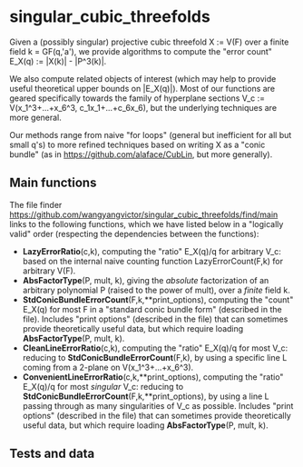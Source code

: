 # singular_cubic_threefolds
Given a (possibly singular) projective cubic threefold X := V(F) over a finite field k = GF(q,'a'),
we provide algorithms to compute the "error count" E_X(q) := |X(k)| - |P^3(k)|.

We also compute related objects of interest
(which may help to provide useful theoretical upper bounds on |E_X(q)|).
Most of our functions are geared specifically towards the family of hyperplane sections V_c := V(x_1^3+...+x_6^3, c_1x_1+...+c_6x_6),
but the underlying techniques are more general.

Our methods range from naive "for loops"
(general but inefficient for all but small q's)
to more refined techniques based on writing X as a "conic bundle"
(as in https://github.com/alaface/CubLin, but more generally).

## Main functions
The file finder
https://github.com/wangyangvictor/singular_cubic_threefolds/find/main
links to the following functions,
which we have listed below in a "logically valid" order
(respecting the dependencies between the functions):
- **LazyErrorRatio**(c,k),
computing the "ratio" E_X(q)/q for arbitrary V_c:
based on the internal naive counting function LazyErrorCount(F,k) for arbitrary V(F).
- **AbsFactorType**(P, mult, k),
giving the *absolute* factorization of an arbitrary polynomial P (raised to the power of mult),
over a *finite* field k.
- **StdConicBundleErrorCount**(F,k,**print_options),
computing the "count" E_X(q) for most F in a "standard conic bundle form" (described in the file).
Includes "print options" (described in the file) that can sometimes provide theoretically useful data,
but which require loading **AbsFactorType**(P, mult, k).
- **CleanLineErrorRatio**(c,k),
computing the "ratio" E_X(q)/q for most V_c:
reducing to **StdConicBundleErrorCount**(F,k),
by using a specific line L coming from a 2-plane on V(x_1^3+...+x_6^3).
- **ConvenientLineErrorRatio**(c,k,**print_options),
computing the "ratio" E_X(q)/q for most *singular* V_c:
reducing to **StdConicBundleErrorCount**(F,k,**print_options),
by using a line L passing through as many singularities of V_c as possible.
Includes "print options" (described in the file) that can sometimes provide theoretically useful data,
but which require loading **AbsFactorType**(P, mult, k).

## Tests and data
